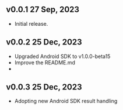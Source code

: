 ## v0.0.1 27 Sep, 2023

* Initial release.

## v0.0.2 25 Dec, 2023
* Upgraded Android SDK to v1.0.0-beta15
* Improve the README.md
* 
## v0.0.3 25 Dec, 2023
* Adopting new Android SDK result handling